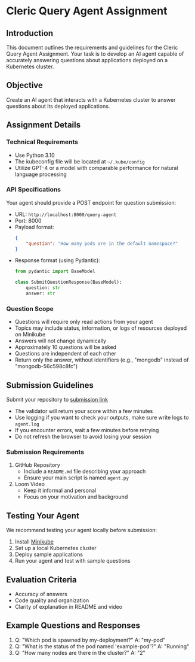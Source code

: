 # Cleric Query Agent Assignment

## Introduction
This document outlines the requirements and guidelines for the Cleric Query Agent Assignment. Your task is to develop an AI agent capable of accurately answering questions about applications deployed on a Kubernetes cluster.

## Objective
Create an AI agent that interacts with a Kubernetes cluster to answer questions about its deployed applications.

## Assignment Details

### Technical Requirements
- Use Python 3.10
- The kubeconfig file will be located at `~/.kube/config`
- Utilize GPT-4 or a model with comparable performance for natural language processing

### API Specifications
Your agent should provide a POST endpoint for question submission:
- URL: `http://localhost:8000/query-agent`
- Port: 8000
- Payload format:
  ```json
  {
      "question": "How many pods are in the default namespace?"
  }
  ```
- Response format (using Pydantic):
  ```python
  from pydantic import BaseModel

  class SubmitQuestionResponse(BaseModel):
      question: str
      answer: str
  ```

### Question Scope
- Questions will require only read actions from your agent
- Topics may include status, information, or logs of resources deployed on Minikube
- Answers will not change dynamically
- Approximately 10 questions will be asked
- Questions are independent of each other
- Return only the answer, without identifiers (e.g., "mongodb" instead of "mongodb-56c598c8fc")

## Submission Guidelines
Submit your repository to [submission link](https://assignment-validator-test-oqwduhlfz6wsmduqmvvqvf.streamlit.app/)
 - The validator will return your score within a few minutes
 - Use logging if you want to check your outputs, make sure write logs to `agent.log`
 - If you encounter errors, wait a few minutes before retrying
 - Do not refresh the browser to avoid losing your session

### Submission Requirements
1. GitHub Repository
   - Include a `README.md` file describing your approach
   - Ensure your main script is named `agent.py`
2. Loom Video
   - Keep it informal and personal
   - Focus on your motivation and background

## Testing Your Agent
We recommend testing your agent locally before submission:
1. Install [Minikube](https://minikube.sigs.k8s.io/docs/start/)
2. Set up a local Kubernetes cluster
3. Deploy sample applications
4. Run your agent and test with sample questions

## Evaluation Criteria
- Accuracy of answers
- Code quality and organization
- Clarity of explanation in README and video

## Example Questions and Responses
1. Q: "Which pod is spawned by my-deployment?"
   A: "my-pod"
2. Q: "What is the status of the pod named 'example-pod'?"
   A: "Running"
3. Q: "How many nodes are there in the cluster?"
   A: "2"
